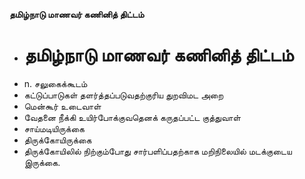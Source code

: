 **தமிழ்நாடு மாணவர் கணினித் திட்டம்**
- # தமிழ்நாடு மாணவர் கணினித் திட்டம்
- n. சலுகைக்கூடம்
- கட்டுப்பாடுகள் தளர்த்தப்படுவதற்குரிய துறவிமட அறை
- மென்கூர் உடைவாள்
- வேதனை நீக்கி உயிர்போக்குவதெனக் கருதப்பட்ட குத்துவாள்
- சாய்மடியிருக்கை
- திருக்கோயிருக்கை
- திருக்கோயிலில் நிற்கும்போது சார்பளிப்பதற்காக மறிநிலையில் மடக்குடைய இருக்கை.

